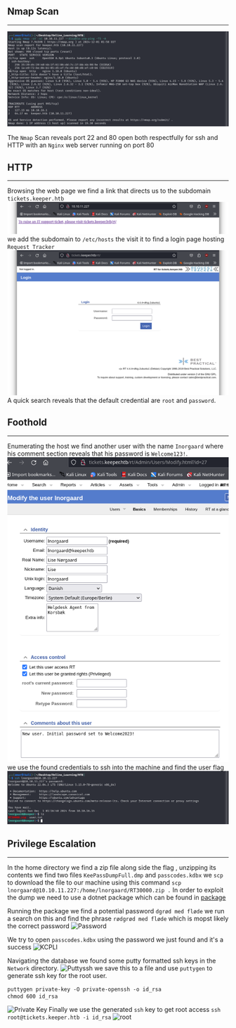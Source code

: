 ## Nmap Scan
---
![NmapScan](Nmap_scan.png)

The ```Nmap``` Scan reveals port 22 and 80 open both respectfully for ssh and HTTP with an ```Nginx``` web server running on port 80

## HTTP
---
Browsing the web page we find a link that directs us to the subdomain ```tickets.keeper.htb```
![Link](Link.png)
we add the subdomain to ```/etc/hosts``` the visit it to find a login page hosting ```Request Tracker```
![Reqeust Tracker](Request_Tracker.png)
A quick search reveals that the default credential are ```root``` and ```password```.
## Foothold
---
Enumerating the host we find another user with the name ```Inorgaard``` where his comment section reveals that his password is ```Welcome123!```.
![User](Inorgaard.png)
we use the found credentials to ssh into the machine and find the user flag
![User_Flag](User_Flag.png)

## Privilege Escalation
---
In the home directory we find a zip file along side the flag ,  unzipping its contents we find two files ```KeePassDumpFull.dmp``` and ```passcodes.kdbx``` we ```scp``` to download the file to our machine using this command
```scp lnorgaard@10.10.11.227:/home/lnorgaard/RT30000.zip .``` In order to exploit the dump we need to use a dotnet package which can be found in [package](https://github.com/vdohney/keepass-password-dumper.git)

Running the package we find a potential password ```dgrød med fløde``` we run a search on this and find the phrase ```rødgrød med fløde``` which is mopst likely the correct password
![Password](Password.png)

We try to open ```passcodes.kdbx``` using the password we just found and it's a success
![KCPLI](KCPLI.png)

Navigating the database we found some putty formatted ssh keys in the ```Network``` directory.
![Puttyssh](Puttyssh.png)
we save this to a file and use ```puttygen``` to generate ssh key for the root user.
```
puttygen private-key -O private-openssh -o id_rsa
chmod 600 id_rsa
```
![Private Key](Private_Key.png)
Finally we use the generated ```ssh``` key to get root access
```ssh root@tickets.keeper.htb -i id_rsa```
![root](root.png)